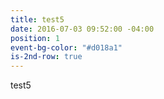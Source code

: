 ```yaml
---
title: test5
date: 2016-07-03 09:52:00 -04:00
position: 1
event-bg-color: "#d018a1"
is-2nd-row: true
---
```


test5
